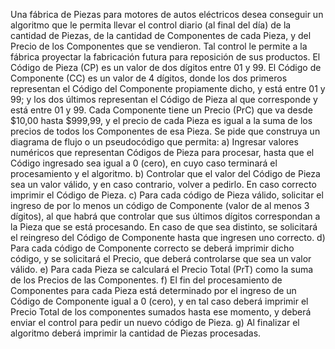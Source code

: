 Una fábrica de Piezas para motores de autos eléctricos desea conseguir un algoritmo que le
permita llevar el control diario (al final del día) de la cantidad de Piezas, de la cantidad de
Componentes de cada Pieza, y del Precio de los Componentes que se vendieron. Tal control le
permite a la fábrica proyectar la fabricación futura para reposición de sus productos.
El Código de Pieza (CP) es un valor de dos dígitos entre 01 y 99.
El Código de Componente (CC) es un valor de 4 dígitos, donde los dos primeros representan el
Código del Componente propiamente dicho, y está entre 01 y 99; y los dos últimos representan el
Código de Pieza al que corresponde y está entre 01 y 99.
Cada Componente tiene un Precio (PrC) que va desde $10,00 hasta $999,99, y el precio de cada
Pieza es igual a la suma de los precios de todos los Componentes de esa Pieza.
Se pide que construya un diagrama de flujo o un pseudocódigo que permita:
a) Ingresar valores numéricos que representan Códigos de Pieza para procesar, hasta que el
Código ingresado sea igual a 0 (cero), en cuyo caso terminará el procesamiento y el algoritmo.
b) Controlar que el valor del Código de Pieza sea un valor válido, y en caso contrario, volver a
pedirlo. En caso correcto imprimir el Código de Pieza.
c) Para cada código de Pieza válido, solicitar el ingreso de por lo menos un código de
Componente (valor de al menos 3 dígitos), al que habrá que controlar que sus últimos dígitos 
correspondan a la Pieza que se está procesando. En caso de que sea distinto, se solicitará el
reingreso del Código de Componente hasta que ingresen uno correcto.
d) Para cada código de Componente correcto se deberá imprimir dicho código, y se solicitará el
Precio, que deberá controlarse que sea un valor válido.
e) Para cada Pieza se calculará el Precio Total (PrT) como la suma de los Precios de las
Componentes.
f) El fin del procesamiento de Componentes para cada Pieza está determinado por el ingreso de
un Código de Componente igual a 0 (cero), y en tal caso deberá imprimir el Precio Total de los
componentes sumados hasta ese momento, y deberá enviar el control para pedir un nuevo
código de Pieza.
g) Al finalizar el algoritmo deberá imprimir la cantidad de Piezas procesadas.